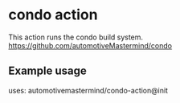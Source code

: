 # condo action

This action runs the condo build system.
https://github.com/automotiveMastermind/condo

## Example usage

uses: automotivemastermind/condo-action@init